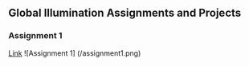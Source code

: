 ## Global Illumination Assignments and Projects

### Assignment 1
[Link](/assignment_1.md)
![Assignment 1] (/assignment1.png)
